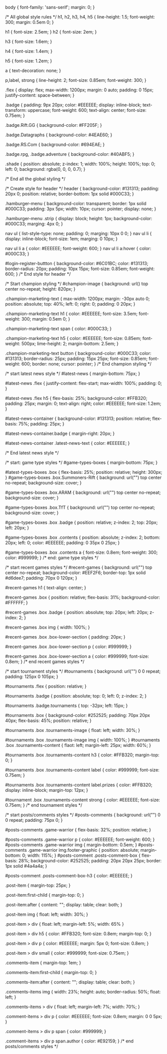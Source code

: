 
body {
	font-family: 'sans-serif';
	margin: 0;
}

/* All global style rules */
h1, h2, h3, h4, h5 {
	line-height: 1.5;
	font-weight: 300;
	margin: 0.5em 0;
}

h1 {
	font-size: 2.5em;
}
h2 {
	font-size: 2em;
}

h3 {
	font-size: 1.6em;
}

h4 {
	font-size: 1.4em;
}

h5 {
	font-size: 1.2em;
}

a {
	text-decoration: none;
}

p,label, strong {
	line-height: 2;
	font-size: 0.85em;
	font-weight: 300;
}

.flex {
	display: flex;
	max-width: 1200px;
	margin: 0 auto;
	padding: 0 15px;
	justify-content: space-between;
}

.badge {
	padding: 9px 20px;
	color: #EEEEEE;
	display: inline-block;
	text-transform: uppercase;
	font-weight: 600;
	text-align: center;
	font-size: 0.75em;
}

.badge.Rift.GG {
	background-color: #FF205F;
}

.badge.Datagraphs {
	background-color: #4EAE60;
}

.badge.RS.Com {
	background-color: #694EAE;
}

.badge.rpg,
.badge.adventure {
	background-color: #40ABF5;
}


.shade {
	position: absolute;
	z-index: 1;
	width: 100%;
	height: 100%;
	top: 0;
	left: 0;
	background: rgba(0, 0, 0, 0.7);
}

/* End all the global styling */

/* Create style for header */
header {
	background-color: #131313;
	padding: 20px 0;
	position: relative;
	border-bottom: 1px solid #000C33;
}

.hamburger-menu {
	background-color: transparent;
	border: 1px solid #000C33;
	padding: 3px 5px;
	width: 10px;
	cursor: pointer;
	display: none;
}

.hamburger-menu .strip {
	display: block;
	height: 1px;
	background-color: #000C33;
	marging: 4px 0;
}

nav ul {
	list-style-type: none;
	padding: 0;
	marging: 10px 0 0;
}
nav ul li {
	display: inline-block;
	font-size: 1em;
	marging: 0 10px;
}

nav ul li a {
	color: #EEEEEE;
	font-weight: 600;
}
nav ul li a:hover {
	color: #000C33;
}

#login-register-buttton {
	background-color: #6C01BC;
	color: #131313;
	border-radius: 20px;
	padding: 10px 15px;
	font-size: 0.85em;
	font-weight: 600;
}
/* End style for header */

/* Start champion styling */
#champion-image {
	background: url() top center no-repeat;
	height: 820px;
}

.champion-marketing-text {
	max-width: 1200px;
	margin: -30px auto 0;
	position: absolute;
	top: 40%;
	left: 0;
	right: 0;
	padding: 0 20px;
}

.champion-marketing-text h1 {
	color: #EEEEEE;
	font-size: 3.5em;
	font-weight: 300;
	margin: 0.5em 0;
}

.champion-marketing-text span {
	color: #000C33;
}

.champion-marketing-text h5 {
	color: #EEEEEE;
	font-size: 0.85em;
	font-weight: 500px;
	lime-height: 2;
	margin-bottom: 2.5em;
}

.champion-marketing-text button {
	background-color: #000C33;
	color: #131313;
	border-radius: 25px;
	padding: 15px 25px;
	font-size: 0.85em;
	font-weight: 600;
	border: none;
	cursor: pointer;
}
/* End champion styling */

/* start latest news style */
#latest-news {
	margin-bottom: 75px;
}

#latest-news .flex {
	justify-content: flex-start;
	max-width: 100%;
	padding: 0;
}

#latest-news .flex h5 {
	flex-basis: 25%;
	background-color: #FFB320;
	padding: 25px;
	margin: 0;
	text-align: right;
	color: #EEEEEE;
	font-size: 1.2em;
}

#latest-news-container {
	background-color: #131313;
	position: relative;
	flex-basis: 75%;
	padding: 25px;
}

#latest-news-container.badge {
	margin-right: 20px;
}

#latest-news-container .latest-news-text {
	color: #EEEEEE;
}

/* End latest news style */

/* start: game type styles */
#game-types-boxes {
	margin-bottom: 75px;
}

#latest-types-boxes .box {
	flex-basis: 25%;
	position: relative;
	height: 300px;
}
#game-types-boxes .box.Summoners-Rift {
	background: url("") top center no-repeat;
	background-size: cover;
}

#game-types-boxes .box.ARAM {
	background: url("") top center no-repeat;
	background-size: cover;
}

#game-types-boxes .box.TfT {
	background: url("") top center no-repeat;
	background-size: cover;
}

#game-types-boxes .box .badge {
	position: relative;
	z-index: 2;
	top: 20px;
	left: 20px;
}

#game-types-boxes .box .contents {
	position: absolute;
	z-index: 2;
	bottom: 20px;
	left: 0;
	color: #EEEEEE;
	padding: 0 35px 0 25px;
}

#game-types-boxes .box .contents a {
	font-size: 0.8em;
	font-weight: 300;
	color: #999999;
}
/* end: game type styles */

/* start recent games styles */
#recent-games {
	background: url("") top center no-repeat;
	background-color: #EEF2F6;
	border-top: 1px solid #d6dee7;
	padding: 70px 0 120px;
}

#recent-games h1 {
	text-align: center;
}

#recent-games .box {
	position: relative;
	flex-basis: 31%;
	background-color: #FFFFFF;
}

#recent-games .box .badge {
	position: absolute;
	top: 20px;
	left: 20px;
	z-index: 2;
}

#recent-games .box img {
	width: 100%;
}

#recent-games .box .box-lower-section {
	padding: 20px;
}

#recent-games .box .box-lower-section p {
	color: #999999;
}

#recent-games .box .box-lower-section a {
	color: #999999;
	font-size: 0.8em;
}
/* end recent games styles */

/* start tournament styles */
#tournaments {
	background: url("") 0 0 repeat;
	padding: 125px 0 105px;
}

#tournaments .flex {
	position: relative;
}

#tournaments .badge {
	position: absolute;
	top: 0;
	left: 0;
	z-index: 2;
}

#tournaments .badge.tournaments {
	top: -32px;
	left: 15px;
}

#tournaments .box {
	background-color: #252525;
	padding: 70px 20px 40px;
	flex-basis: 45%;
	position: relative;
}

#tournaments .box .tournaments-image {
	float: left;
	width: 30%;
}

#tournaments .box .tournaments-image img {
	width: 100%;
}
#tournaments .box .tournaments-content {
	flaot: left;
	margin-left: 25px;
	width: 60%;
}

#tournaments .box .tournaments-content h3 {
	color: #FFB320;
	margin-top: 0;
}

#tournaments .box .tournaments-content label {
	color: #999999;
	font-size: 0.75em;
}

#tournaments .box .tournaments-content label.prizes {
	color: #FFB320;
	display: inline-block;
	margin-top: 12px;
}

#tournament .box .tournaments-content strong {
	color: #EEEEEE;
	font-size: 0.75em;
}
/* end tournament styles */

/* start posts/comments styles */
#posts-comments {
	background: url("") 0 0 repeat;
	padding: 75px 0;
}

#posts-comments .game-warrior {
	flex-basis: 32%;
	position: relative;
}

#posts-comments .game-warrior p {
	color: #EEEEEE;
	font-weight: 600;
}
#posts-comments .game-warrior img {
	margin-bottom: 0.5em;
}
#posts-comments .game-warrior img.footer-graphic {
	position: absolute;
	margin-bottom: 0;
	width: 115%;
}
#posts-comment .posts-comment-box {
	flex-basis: 28%;
	background-color: #252525;
	padding: 20px 20px 25px;
	border: 1px solid #4a4a4a;
}

#posts-comment .posts-comment-box-h3 {
	color: #EEEEEE;
}

.post-item {
	margin-top: 25px;
}

.post-item:first-child {
	margin-top: 0;
}

.post-item:after {
	content: "";
	display: table;
	clear: both;
}

.post-item img {
	float: left;
	width: 30%;
}

.post-item > div {
	float: left;
	margin-left: 5%;
	width: 65%
}

.post-item > div h5 {
	color: #FFB320;
	font-size: 0.8em;
	margin-top: 0;
}

.post-item > div p {
	color: #EEEEEE;
	margin: 5px 0;
	font-size: 0.8em;
}

.post-item > div small {
	color: #999999;
	font-size: 0.75em;
}

.comments-item {
	margin-top: 1em;
}

.comments-item:first-child {
	margin-top: 0;
}

.comments-item:after {
	content: "";
	display: table;
	clear: both;
}

.comments-items img {
	width: 23%;
	height: auto;
	border-radius: 50%;
	float: left;
}

.comments-items > div {
	float: left;
	margin-left: 7%;
	width: 70%;
}

.comment-items > div p {
	color: #EEEEEE;
	font-size: 0.8em;
	margin: 0 0 5px;
}

.comment-items > div p span {
	color: #999999;
}

.comment-items > div p span.author {
	color: #E92159; 
}
/* end posts/comments styles */
